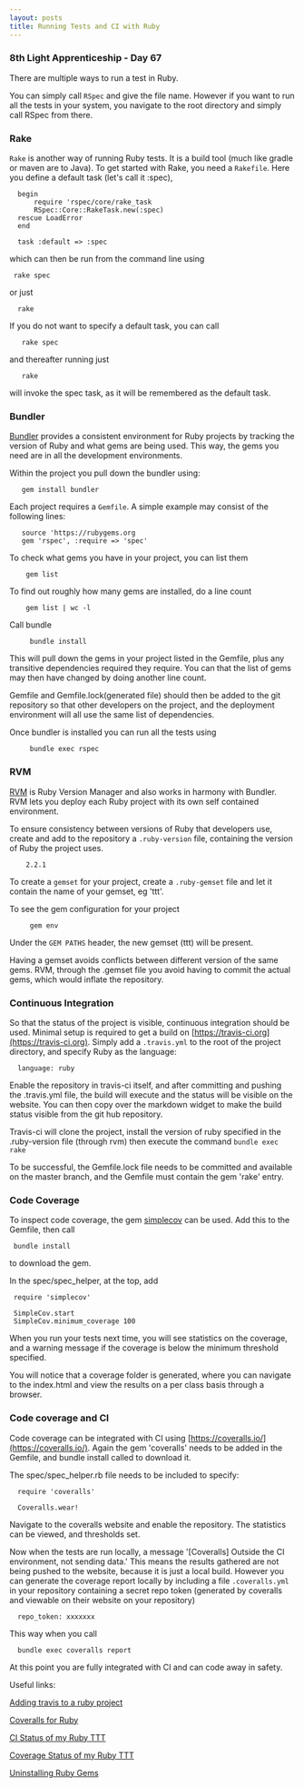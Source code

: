 ```yaml
---
layout: posts
title: Running Tests and CI with Ruby
---
```


### 8th Light Apprenticeship - Day 67

There are multiple ways to run a test in Ruby.  

<!--break--> 

You can simply call `RSpec` and give the file name. However if you want to run all the tests in your system, you navigate to the root directory and simply call RSpec from there.

### Rake

`Rake` is another way of running Ruby tests. It is a build tool (much like gradle or maven are to Java). To get started with Rake, you need a `Rakefile`. Here you define a default task (let's call it :spec), 

      begin
          require 'rspec/core/rake_task
          RSpec::Core::RakeTask.new(:spec)
      rescue LoadError
      end
      
      task :default => :spec


which can then be run from the command line using 

     rake spec
    
or just 
      
      rake

If you do not want to specify a default task, you can call 

       rake spec

and thereafter running just 

       rake 
       
will invoke the spec task, as it will be remembered as the default task.

### Bundler

[Bundler](http://bundler.io/) provides a consistent environment for Ruby projects by tracking the version of Ruby and what gems are being used. This way, the gems you need are in all the development environments.

Within the project you pull down the bundler using:

       gem install bundler
       
Each project requires a `Gemfile`. A simple example may consist of the following lines:

       source 'https://rubygems.org
       gem 'rspec', :require => 'spec'

To check what gems you have in your project, you can list them 
   
        gem list
        
To find out roughly how many gems are installed, do a line count

        gem list | wc -l
        
Call bundle

         bundle install
         
This will pull down the gems in your project listed in the Gemfile, plus any transitive dependencies required they require. You can that the list of gems may then have changed by doing another line count.

Gemfile and Gemfile.lock(generated file) should then be added to the git repository so that other developers on the project, and the deployment environment will all use the same list of dependencies. 

Once bundler is installed you can run all the tests using 
   
         bundle exec rspec
         

### RVM

[RVM](https://rvm.io/) is Ruby Version Manager and also works in harmony with Bundler. RVM lets you deploy each Ruby project with its own self contained environment.

To ensure consistency between versions of Ruby that developers use, create and add to the repository a `.ruby-version` file, containing the version of Ruby the project uses.
   
        2.2.1

To create a `gemset` for your project, create a `.ruby-gemset` file and let it contain the name of your gemset, eg 'ttt'.


To see the gem configuration for your project 
      
         gem env
         
Under the `GEM PATHS` header, the new gemset (ttt) will be present.

Having a gemset avoids conflicts between different version of the same gems. RVM, through the .gemset file you avoid having to commit the actual gems, which would inflate the repository.


### Continuous Integration

So that the status of the project is visible, continuous integration should be used. Minimal setup is required to get a build on [https://travis-ci.org](https://travis-ci.org). Simply add a `.travis.yml` to the root of the project directory, and specify Ruby as the language:

      language: ruby
      
Enable the repository in travis-ci itself, and after committing and pushing the .travis.yml file, the build will execute and the status will be visible on the website. You can then copy over the markdown widget to make the build status visible from the git hub repository.

Travis-ci will clone the project, install the version of ruby specified in the .ruby-version file (through rvm) then execute the command `bundle exec rake` 

To be successful, the Gemfile.lock file needs to be committed and available on the master branch, and the Gemfile must contain the gem 'rake' entry.

### Code Coverage

To inspect code coverage, the gem [simplecov](http://www.rubydoc.info/gems/simplecov/frames) can be used. Add this to the Gemfile, then call 

     bundle install 

to download the gem.

In the spec/spec_helper, at the top, add

     require 'simplecov' 
     
     SimpleCov.start
     SimpleCov.minimum_coverage 100
     
When you run your tests next time, you will see statistics on the coverage, and a warning message if the coverage is below the minimum threshold specified.

You will notice that a coverage folder is generated, where you can navigate to the index.html and view the results on a per class basis through a browser.

### Code coverage and CI

Code coverage can be integrated with CI using [https://coveralls.io/](https://coveralls.io/). Again the gem 'coveralls' needs to be added in the Gemfile, and bundle install called to download it.

The spec/spec_helper.rb file needs to be included to specify:

      require 'coveralls'
      
      Coveralls.wear!
      
Navigate to the coveralls website and enable the repository. The statistics can be viewed, and thresholds set.
      
Now when the tests are run locally, a message '[Coveralls] Outside the CI environment, not sending data.' This means the results gathered are not being pushed to the website, because it is just a local build. However you can generate the coverage report locally by including a file `.coveralls.yml` in your repository containing a secret repo token (generated by coveralls and viewable on their website on your repository)

      repo_token: xxxxxxx
      
This way when you call 

      bundle exec coveralls report
      
At this point you are fully integrated with CI and can code away in safety.


Useful links:

[Adding travis to a ruby project](http://pete-hamilton.co.uk/2012/11/17/adding-travis-ci-to-a-ruby-project/)

[Coveralls for Ruby](https://coveralls.zendesk.com/hc/en-us/articles/201769485-Ruby-Rails)

[CI Status of my Ruby TTT](https://travis-ci.org/gemcfadyen/Apprenticeship-RubyTicTacToe)

[Coverage Status of my Ruby TTT](https://coveralls.io/github/gemcfadyen/Apprenticeship-RubyTicTacToe)

[Uninstalling Ruby Gems](http://ruby-journal.com/how-to-uninstall-all-ruby-gems/)
     


